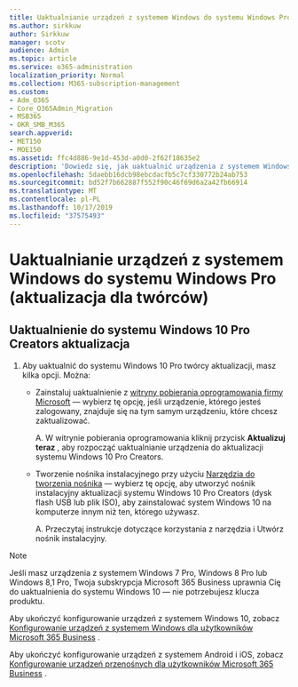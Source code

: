 ```yaml
---
title: Uaktualnianie urządzeń z systemem Windows do systemu Windows Pro (aktualizacja dla twórców)
ms.author: sirkkuw
author: Sirkkuw
manager: scotv
audience: Admin
ms.topic: article
ms.service: o365-administration
localization_priority: Normal
ms.collection: M365-subscription-management
ms.custom:
- Adm_O365
- Core_O365Admin_Migration
- MSB365
- OKR_SMB_M365
search.appverid:
- MET150
- MOE150
ms.assetid: ffc4d886-9e1d-453d-a0d0-2f62f18635e2
description: 'Dowiedz się, jak uaktualnić urządzenia z systemem Windows do aktualizacji systemu Windows 10 Pro Creators. '
ms.openlocfilehash: 5daebb16dcb98ebcdacfb5c7cf330772b24ab753
ms.sourcegitcommit: bd52f7b662887f552f90c46f69d6a2a42fb66914
ms.translationtype: MT
ms.contentlocale: pl-PL
ms.lasthandoff: 10/17/2019
ms.locfileid: "37575493"
---
```

# <a name="upgrade-windows-devices-to-windows-pro-creators-update"></a>Uaktualnianie urządzeń z systemem Windows do systemu Windows Pro (aktualizacja dla twórców)

## <a name="upgrade-to-windows-10-pro-creators-update"></a>Uaktualnienie do systemu Windows 10 Pro Creators aktualizacja
  
1. Aby uaktualnić do systemu Windows 10 Pro twórcy aktualizacji, masz kilka opcji. Można:
    
    - Zainstaluj uaktualnienie z [witryny pobierania oprogramowania firmy Microsoft](https://go.microsoft.com/fwlink/?LinkID=836951 ) — wybierz tę opcję, jeśli urządzenie, którego jesteś zalogowany, znajduje się na tym samym urządzeniu, które chcesz zaktualizować.
    
      A. W witrynie pobierania oprogramowania kliknij przycisk **Aktualizuj teraz** , aby rozpocząć uaktualnianie urządzenia do aktualizacji systemu Windows 10 Pro Creators. 
    
     - Tworzenie nośnika instalacyjnego przy użyciu [Narzędzia do tworzenia nośnika](https://go.microsoft.com/fwlink/?LinkID=836960) — wybierz tę opcję, aby utworzyć nośnik instalacyjny aktualizacji systemu Windows 10 Pro Creators (dysk flash USB lub plik ISO), aby zainstalować system Windows 10 na komputerze innym niż ten, którego używasz.
    
        A. Przeczytaj instrukcje dotyczące korzystania z narzędzia i Utwórz nośnik instalacyjny. 

> [!Note]
> Jeśli masz urządzenia z systemem Windows 7 Pro, Windows 8 Pro lub Windows 8,1 Pro, Twoja subskrypcja Microsoft 365 Business uprawnia Cię do uaktualnienia do systemu Windows 10 — nie potrzebujesz klucza produktu.
    
Aby ukończyć konfigurowanie urządzeń z systemem Windows 10, zobacz [Konfigurowanie urządzeń z systemem Windows dla użytkowników Microsoft 365 Business](set-up-windows-devices.md) . 
  
Aby ukończyć konfigurowanie urządzeń z systemem Android i iOS, zobacz [Konfigurowanie urządzeń przenośnych dla użytkowników Microsoft 365 Business](set-up-mobile-devices.md) . 
  
